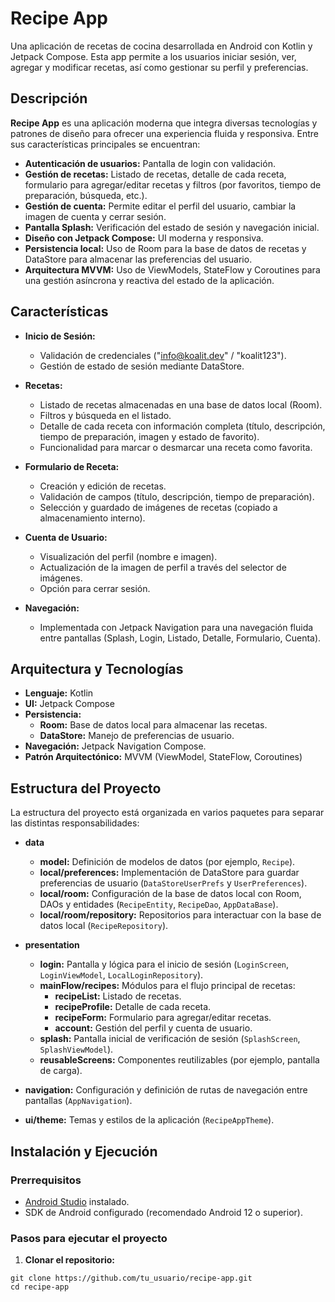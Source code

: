 # Recipe App

Una aplicación de recetas de cocina desarrollada en Android con Kotlin y Jetpack Compose. Esta app permite a los usuarios iniciar sesión, ver, agregar y modificar recetas, así como gestionar su perfil y preferencias.

## Descripción

**Recipe App** es una aplicación moderna que integra diversas tecnologías y patrones de diseño para ofrecer una experiencia fluida y responsiva. Entre sus características principales se encuentran:

- **Autenticación de usuarios:** Pantalla de login con validación.
- **Gestión de recetas:** Listado de recetas, detalle de cada receta, formulario para agregar/editar recetas y filtros (por favoritos, tiempo de preparación, búsqueda, etc.).
- **Gestión de cuenta:** Permite editar el perfil del usuario, cambiar la imagen de cuenta y cerrar sesión.
- **Pantalla Splash:** Verificación del estado de sesión y navegación inicial.
- **Diseño con Jetpack Compose:** UI moderna y responsiva.
- **Persistencia local:** Uso de Room para la base de datos de recetas y DataStore para almacenar las preferencias del usuario.
- **Arquitectura MVVM:** Uso de ViewModels, StateFlow y Coroutines para una gestión asíncrona y reactiva del estado de la aplicación.

## Características

- **Inicio de Sesión:**  
  - Validación de credenciales ("info@koalit.dev" / "koalit123").
  - Gestión de estado de sesión mediante DataStore.

- **Recetas:**  
  - Listado de recetas almacenadas en una base de datos local (Room).
  - Filtros y búsqueda en el listado.
  - Detalle de cada receta con información completa (título, descripción, tiempo de preparación, imagen y estado de favorito).
  - Funcionalidad para marcar o desmarcar una receta como favorita.

- **Formulario de Receta:**  
  - Creación y edición de recetas.
  - Validación de campos (título, descripción, tiempo de preparación).
  - Selección y guardado de imágenes de recetas (copiado a almacenamiento interno).

- **Cuenta de Usuario:**  
  - Visualización del perfil (nombre e imagen).
  - Actualización de la imagen de perfil a través del selector de imágenes.
  - Opción para cerrar sesión.

- **Navegación:**  
  - Implementada con Jetpack Navigation para una navegación fluida entre pantallas (Splash, Login, Listado, Detalle, Formulario, Cuenta).

## Arquitectura y Tecnologías

- **Lenguaje:** Kotlin
- **UI:** Jetpack Compose
- **Persistencia:**  
  - **Room:** Base de datos local para almacenar las recetas.
  - **DataStore:** Manejo de preferencias de usuario.
- **Navegación:** Jetpack Navigation Compose.
- **Patrón Arquitectónico:** MVVM (ViewModel, StateFlow, Coroutines)


## Estructura del Proyecto

La estructura del proyecto está organizada en varios paquetes para separar las distintas responsabilidades:

- **data**
  - **model:** Definición de modelos de datos (por ejemplo, `Recipe`).
  - **local/preferences:** Implementación de DataStore para guardar preferencias de usuario (`DataStoreUserPrefs` y `UserPreferences`).
  - **local/room:** Configuración de la base de datos local con Room, DAOs y entidades (`RecipeEntity`, `RecipeDao`, `AppDataBase`).
  - **local/room/repository:** Repositorios para interactuar con la base de datos local (`RecipeRepository`).

- **presentation**
  - **login:** Pantalla y lógica para el inicio de sesión (`LoginScreen`, `LoginViewModel`, `LocalLoginRepository`).
  - **mainFlow/recipes:** Módulos para el flujo principal de recetas:
    - **recipeList:** Listado de recetas.
    - **recipeProfile:** Detalle de cada receta.
    - **recipeForm:** Formulario para agregar/editar recetas.
    - **account:** Gestión del perfil y cuenta de usuario.
  - **splash:** Pantalla inicial de verificación de sesión (`SplashScreen`, `SplashViewModel`).
  - **reusableScreens:** Componentes reutilizables (por ejemplo, pantalla de carga).

- **navigation:** Configuración y definición de rutas de navegación entre pantallas (`AppNavigation`).

- **ui/theme:** Temas y estilos de la aplicación (`RecipeAppTheme`).

## Instalación y Ejecución

### Prerrequisitos

- [Android Studio](https://developer.android.com/studio) instalado.
- SDK de Android configurado (recomendado Android 12 o superior).

### Pasos para ejecutar el proyecto

1. **Clonar el repositorio:**

```
git clone https://github.com/tu_usuario/recipe-app.git
cd recipe-app
```

